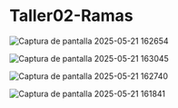 # Taller02-Ramas


![Captura de pantalla 2025-05-21 162654](https://github.com/user-attachments/assets/e77b819f-5e1c-4efe-84e7-6e28a5716246)








![Captura de pantalla 2025-05-21 163045](https://github.com/user-attachments/assets/afad37f8-38df-46e2-bf07-7bedade31ad3)






![Captura de pantalla 2025-05-21 162740](https://github.com/user-attachments/assets/a869c3cd-49a1-493f-a3b8-f5841eb349a3)

![Captura de pantalla 2025-05-21 161841](https://github.com/user-attachments/assets/146cd91d-b068-43c8-b67c-ad5280c712d0)
